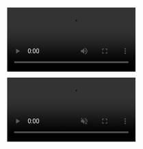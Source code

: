 ![](assets/videos/reconstruction/3_f64.mp4)


<video src="assets/videos/reconstruction/3_f64.mp4" controls muted autoplay loop></video>